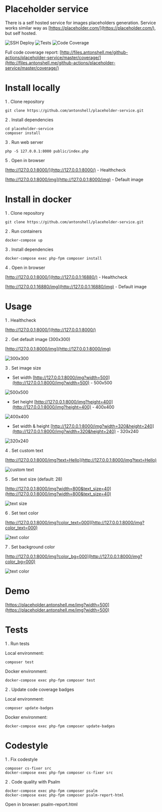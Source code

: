 # Placeholder service

There is a self hosted service for images placeholders generation.
Service works similar way as [https://placeholder.com/](https://placeholder.com/), but self hosted.

![SSH Deploy](https://github.com/antonshell/placeholder-service/workflows/SSH%20Deploy/badge.svg)
![Tests](https://github.com/antonshell/placeholder-service/workflows/Tests/badge.svg?branch=master)
![Code Coverage](https://raw.githubusercontent.com/antonshell/placeholder-service/master/.github/badges/coverage.svg)

Full code coverage report: [http://files.antonshell.me/github-actions/placeholder-service/master/coverage/](http://files.antonshell.me/github-actions/placeholder-service/master/coverage/)

# Install locally

1 . Clone repository

```
git clone https://github.com/antonshell/placeholder-service.git
```

2 . Install dependencies

```
cd placeholder-service
composer install
```

3 . Run web server

```
php -S 127.0.0.1:8000 public/index.php
```

5 . Open in browser

[http://127.0.0.1:8000/](http://127.0.0.1:8000/) - Healthcheck

[http://127.0.0.1:8000/img](http://127.0.0.1:8000/img) - Default image

# Install in docker

1 . Clone repository

```
git clone https://github.com/antonshell/placeholder-service.git
```

2 . Run containers
```
docker-compose up
```

3 . Install dependencies

```
docker-compose exec php-fpm composer install
```

4 . Open in browser

[http://127.0.0.1:8000/](http://127.0.0.1:16880/) - Healthcheck

[http://127.0.0.1:16880/img](http://127.0.0.1:16880/img) - Default image

# Usage

1 . Healthcheck

[http://127.0.0.1:8000/](http://127.0.0.1:8000/)

2 . Get default image (300x300)

[http://127.0.0.1:8000/img](http://127.0.0.1:8000/img)

![300x300](https://raw.githubusercontent.com/antonshell/placeholder-service/master/resources/test_images/img.png)

3 . Set image size

- Set width
[http://127.0.0.1:8000/img?width=500](http://127.0.0.1:8000/img?width=500) - 500x500

![500x500](https://raw.githubusercontent.com/antonshell/placeholder-service/master/resources/test_images/img_width=500.png)

- Set height
[http://127.0.0.1:8000/img?height=400](http://127.0.0.1:8000/img?height=400) - 400x400

![400x400](https://raw.githubusercontent.com/antonshell/placeholder-service/master/resources/test_images/img_height=400.png)

- Set width & height
[http://127.0.0.1:8000/img?width=320&height=240](http://127.0.0.1:8000/img?width=320&height=240) - 320x240

![320x240](https://raw.githubusercontent.com/antonshell/placeholder-service/master/resources/test_images/img_width=320_height=240.png)

4 . Set custom text

[http://127.0.0.1:8000/img?text=Hello](http://127.0.0.1:8000/img?text=Hello)

![custom text](https://raw.githubusercontent.com/antonshell/placeholder-service/master/resources/test_images/img_text=Hello.png)

5 . Set text size (default: 28)

[http://127.0.0.1:8000/img?width=800&text_size=40](http://127.0.0.1:8000/img?width=800&text_size=40)

![text size](https://raw.githubusercontent.com/antonshell/placeholder-service/master/resources/test_images/img_width=800_text_size=40.png)

6 . Set text color

[http://127.0.0.1:8000/img?color_text=000](http://127.0.0.1:8000/img?color_text=000)

![text color](https://raw.githubusercontent.com/antonshell/placeholder-service/master/resources/test_images/img_color_text=000.png)

7 . Set background color

[http://127.0.0.1:8000/img?color_bg=000](http://127.0.0.1:8000/img?color_bg=000)

![text color](https://raw.githubusercontent.com/antonshell/placeholder-service/master/resources/test_images/img_color_bg=000.png)

# Demo

[https://placeholder.antonshell.me/img?width=500](https://placeholder.antonshell.me/img?width=500)

# Tests

1 . Run tests

Local environment:
```
composer test
```

Docker environment:
```
docker-compose exec php-fpm composer test
```

2 . Update code coverage badges

Local environment:
```
composer update-badges
```

Docker environment:
```
docker-compose exec php-fpm composer update-badges
```

# Codestyle

1 . Fix codestyle

```
composer cs-fixer src
docker-compose exec php-fpm composer cs-fixer src
```

2 . Code quality with Psalm

```
docker-compose exec php-fpm composer psalm
docker-compose exec php-fpm composer psalm-report-html
```

Open in browser: psalm-report.html

